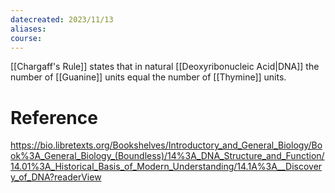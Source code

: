 ```yaml
---
datecreated: 2023/11/13
aliases: 
course:
---
```

[[Chargaff's Rule]] states that in natural [[Deoxyribonucleic Acid|DNA]] the number of [[Guanine]] units equal the number of [[Thymine]] units.

# Reference

https://bio.libretexts.org/Bookshelves/Introductory_and_General_Biology/Book%3A_General_Biology_(Boundless)/14%3A_DNA_Structure_and_Function/14.01%3A_Historical_Basis_of_Modern_Understanding/14.1A%3A__Discovery_of_DNA?readerView